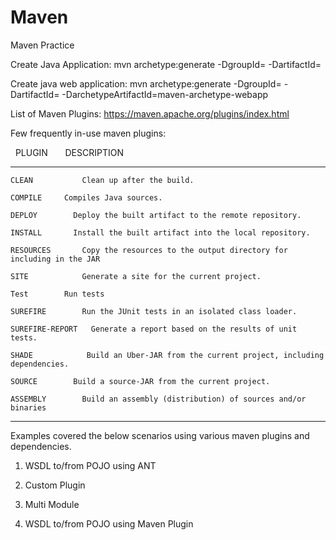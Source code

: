 # Maven
Maven Practice

Create Java Application:
	mvn archetype:generate
	    -DgroupId=<package name>
	    -DartifactId=<application name>

Create java web application:
	mvn archetype:generate
	    -DgroupId=<package name>
	    -DartifactId=<application name>
	    -DarchetypeArtifactId=maven-archetype-webapp

List of Maven Plugins: https://maven.apache.org/plugins/index.html

Few frequently in-use maven plugins:


   PLUGIN	        DESCRIPTION
   ---------		-----------------------------------------	
		
    CLEAN	        Clean up after the build.

    COMPILE	    Compiles Java sources.

    DEPLOY	      Deploy the built artifact to the remote repository.

    INSTALL	      Install the built artifact into the local repository.

    RESOURCES	    Copy the resources to the output directory for including in the JAR

    SITE	        Generate a site for the current project.

    Test		Run tests
    
    SUREFIRE	    Run the JUnit tests in an isolated class loader.

    SUREFIRE-REPORT	  Generate a report based on the results of unit tests.

    SHADE	         Build an Uber-JAR from the current project, including dependencies.

    SOURCE	      Build a source-JAR from the current project.

    ASSEMBLY	    Build an assembly (distribution) of sources and/or binaries

    
-----------------------------------------------------------------------

Examples covered the below scenarios using various maven plugins and dependencies.
  1) WSDL to/from POJO using ANT
  
  2) Custom Plugin
  
  3) Multi Module
  
  4) WSDL to/from POJO using Maven Plugin
  
